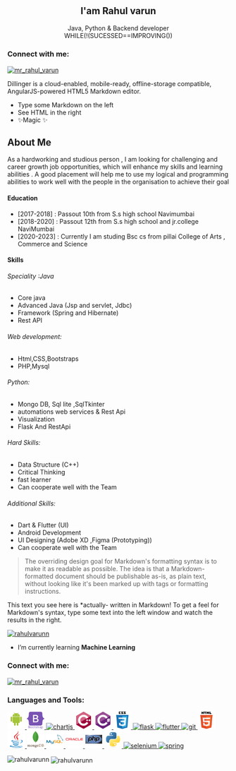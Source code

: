 # 
<h2 align="center">I'am Rahul varun</h2>
<p align="center">Java, Python & Backend developer<br>WHILE(!(SUCESSED==IMPROVING())</p>


<h3 align="left">Connect with me:</h3>
<p align="left">
<a href="https://instagram.com/mr_rahul_varun" target="blank"><img align="center" src="https://raw.githubusercontent.com/rahuldkjain/github-profile-readme-generator/master/src/images/icons/Social/instagram.svg" alt="mr_rahul_varun" height="30" width="40" /></a>
</p>


Dillinger is a cloud-enabled, mobile-ready, offline-storage compatible,
AngularJS-powered HTML5 Markdown editor.

- Type some Markdown on the left
- See HTML in the right
- ✨Magic ✨

## About Me

As a hardworking and studious person , I am looking for challenging and career growth job opportunities, which will enhance my skills and learning abilities . A good placement will help me to use my logical and programming abilities to work well with the people in the organisation to achieve their goal

<h4 align="left">Education</h4>

- [2017-2018] : Passout 10th from S.s high school Navimumbai
- [2018-2020] : Passout 12th from S.s high school and jr.college NaviMumbai
- [2020-2023] : Currently I am  studing Bsc cs from pillai College of Arts , Commerce and Science


<h4 align="left">Skills</h4>


<h6>Speciality :Java</h6>

<ul>
  <li>Core java</li>
  <li>Advanced Java (Jsp and servlet, Jdbc)</li>
  <li>Framework (Spring and Hibernate)</li>
    <li>Rest API </li>
</ul>  

<h6>Web development:</h6>

<ul>
  <li>Html,CSS,Bootstraps </li>
    <li>PHP,Mysql </li>
</ul>  


<h6>Python:</h6>

<ul>
  <li>Mongo DB, Sql lite ,SqlTkinter </li>
    <li>automations web services & Rest  Api </li>
    <li>Visualization</li>
     <li>Flask And RestApi</li>
</ul>  



<h6>Hard Skills: </h6>

<ul>
  <li>Data Structure (C++) </li>
    <li>Critical Thinking </li>
    <li>fast learner </li>
     <li>Can cooperate well with the Team</li>
</ul> 


 <h6>Additional Skills: </h6>

<ul>
  <li>Dart & Flutter (UI) </li>
    <li>Android Development </li>
    <li>UI Designing (Adobe XD ,Figma (Prototyping))</li>
     <li>Can cooperate well with the Team</li>
</ul> 

 





  





 
 


> The overriding design goal for Markdown's
> formatting syntax is to make it as readable
> as possible. The idea is that a
> Markdown-formatted document should be
> publishable as-is, as plain text, without
> looking like it's been marked up with tags
> or formatting instructions.

This text you see here is *actually- written in Markdown! To get a feel
for Markdown's syntax, type some text into the left window and
watch the results in the right.






<p align="left"> <a href="https://github.com/ryo-ma/github-profile-trophy"><img src="https://github-profile-trophy.vercel.app/?username=rahulvarunn" alt="rahulvarunn" /></a> </p>

- I’m currently learning **Machine Learning**

<h3 align="left">Connect with me:</h3>
<p align="left">
<a href="https://instagram.com/mr_rahul_varun" target="blank"><img align="center" src="https://raw.githubusercontent.com/rahuldkjain/github-profile-readme-generator/master/src/images/icons/Social/instagram.svg" alt="mr_rahul_varun" height="30" width="40" /></a>
</p>

<h3 align="left">Languages and Tools:</h3>
<p align="left"> <a href="https://developer.android.com" target="_blank" rel="noreferrer"> <img src="https://raw.githubusercontent.com/devicons/devicon/master/icons/android/android-original-wordmark.svg" alt="android" width="40" height="40"/> </a> <a href="https://getbootstrap.com" target="_blank" rel="noreferrer"> <img src="https://raw.githubusercontent.com/devicons/devicon/master/icons/bootstrap/bootstrap-plain-wordmark.svg" alt="bootstrap" width="40" height="40"/> </a> <a href="https://www.chartjs.org" target="_blank" rel="noreferrer"> <img src="https://www.chartjs.org/media/logo-title.svg" alt="chartjs" width="40" height="40"/> </a> <a href="https://www.w3schools.com/cpp/" target="_blank" rel="noreferrer"> <img src="https://raw.githubusercontent.com/devicons/devicon/master/icons/cplusplus/cplusplus-original.svg" alt="cplusplus" width="40" height="40"/> </a> <a href="https://www.w3schools.com/cs/" target="_blank" rel="noreferrer"> <img src="https://raw.githubusercontent.com/devicons/devicon/master/icons/csharp/csharp-original.svg" alt="csharp" width="40" height="40"/> </a> <a href="https://www.w3schools.com/css/" target="_blank" rel="noreferrer"> <img src="https://raw.githubusercontent.com/devicons/devicon/master/icons/css3/css3-original-wordmark.svg" alt="css3" width="40" height="40"/> </a> <a href="https://flask.palletsprojects.com/" target="_blank" rel="noreferrer"> <img src="https://www.vectorlogo.zone/logos/pocoo_flask/pocoo_flask-icon.svg" alt="flask" width="40" height="40"/> </a> <a href="https://flutter.dev" target="_blank" rel="noreferrer"> <img src="https://www.vectorlogo.zone/logos/flutterio/flutterio-icon.svg" alt="flutter" width="40" height="40"/> </a> <a href="https://git-scm.com/" target="_blank" rel="noreferrer"> <img src="https://www.vectorlogo.zone/logos/git-scm/git-scm-icon.svg" alt="git" width="40" height="40"/> </a> <a href="https://www.w3.org/html/" target="_blank" rel="noreferrer"> <img src="https://raw.githubusercontent.com/devicons/devicon/master/icons/html5/html5-original-wordmark.svg" alt="html5" width="40" height="40"/> </a> <a href="https://www.java.com" target="_blank" rel="noreferrer"> <img src="https://raw.githubusercontent.com/devicons/devicon/master/icons/java/java-original.svg" alt="java" width="40" height="40"/> </a> <a href="https://www.mongodb.com/" target="_blank" rel="noreferrer"> <img src="https://raw.githubusercontent.com/devicons/devicon/master/icons/mongodb/mongodb-original-wordmark.svg" alt="mongodb" width="40" height="40"/> </a> <a href="https://www.mysql.com/" target="_blank" rel="noreferrer"> <img src="https://raw.githubusercontent.com/devicons/devicon/master/icons/mysql/mysql-original-wordmark.svg" alt="mysql" width="40" height="40"/> </a> <a href="https://www.oracle.com/" target="_blank" rel="noreferrer"> <img src="https://raw.githubusercontent.com/devicons/devicon/master/icons/oracle/oracle-original.svg" alt="oracle" width="40" height="40"/> </a> <a href="https://www.php.net" target="_blank" rel="noreferrer"> <img src="https://raw.githubusercontent.com/devicons/devicon/master/icons/php/php-original.svg" alt="php" width="40" height="40"/> </a> <a href="https://www.python.org" target="_blank" rel="noreferrer"> <img src="https://raw.githubusercontent.com/devicons/devicon/master/icons/python/python-original.svg" alt="python" width="40" height="40"/> </a> <a href="https://www.selenium.dev" target="_blank" rel="noreferrer"> <img src="https://raw.githubusercontent.com/detain/svg-logos/780f25886640cef088af994181646db2f6b1a3f8/svg/selenium-logo.svg" alt="selenium" width="40" height="40"/> </a> <a href="https://spring.io/" target="_blank" rel="noreferrer"> <img src="https://www.vectorlogo.zone/logos/springio/springio-icon.svg" alt="spring" width="40" height="40"/> </a> </p>

<p><img align="left" src="https://github-readme-stats.vercel.app/api/top-langs?username=rahulvarunn&show_icons=true&locale=en&layout=compact" alt="rahulvarunn" /></p>

<p>&nbsp;<img align="center" src="https://github-readme-stats.vercel.app/api?username=rahulvarunn&show_icons=true&locale=en" alt="rahulvarunn" /></p>
